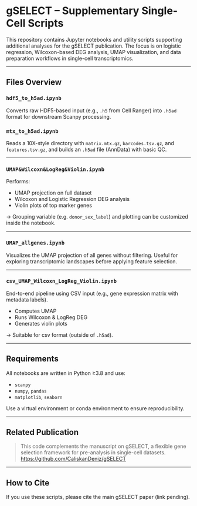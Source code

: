 # gSELECT – Supplementary Single-Cell Scripts

This repository contains Jupyter notebooks and utility scripts supporting additional analyses for the gSELECT publication. The focus is on logistic regression, Wilcoxon-based DEG analysis, UMAP visualization, and data preparation workflows in single-cell transcriptomics.

---

## Files Overview

###  `hdf5_to_h5ad.ipynb`
Converts raw HDF5-based input (e.g., `.h5` from Cell Ranger) into `.h5ad` format for downstream Scanpy processing.

###  `mtx_to_h5ad.ipynb`
Reads a 10X-style directory with `matrix.mtx.gz`, `barcodes.tsv.gz`, and `features.tsv.gz`, and builds an `.h5ad` file (AnnData) with basic QC.

---

###  `UMAP&Wilcoxn&LogReg&Violin.ipynb`
Performs:
- UMAP projection on full dataset
- Wilcoxon and Logistic Regression DEG analysis
- Violin plots of top marker genes

→ Grouping variable (e.g. `donor_sex_label`) and plotting can be customized inside the notebook.

---

###  `UMAP_allgenes.ipynb`
Visualizes the UMAP projection of all genes without filtering. Useful for exploring transcriptomic landscapes before applying feature selection.

---

###  `csv_UMAP_Wilcoxn_LogReg_Violin.ipynb`
End-to-end pipeline using CSV input (e.g., gene expression matrix with metadata labels).
- Computes UMAP
- Runs Wilcoxon & LogReg DEG
- Generates violin plots

→ Suitable for csv format (outside of `.h5ad`).

---

##  Requirements

All notebooks are written in Python ≥3.8 and use:

- `scanpy`
- `numpy`, `pandas`
- `matplotlib`, `seaborn`

Use a virtual environment or conda environment to ensure reproducibility.

---

##  Related Publication

> This code complements the manuscript on gSELECT, a flexible gene selection framework for pre-analysis in single-cell datasets.
> https://github.com/CaliskanDeniz/gSELECT

---

##  How to Cite

If you use these scripts, please cite the main gSELECT paper (link pending).
